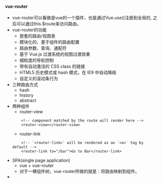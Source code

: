 #### vue-router
* vue-router可以看做是vue的一个插件，也是通过Vue.use()注册到全局的, 之后可以通过this.$route来访问路由。
* vue-router的功能
    * 嵌套的路由/视图表
    * 模块化的、基于组件的路由配置
    * 路由参数、查询、通配符
    * 基于 Vue.js 过渡系统的视图过渡效果
    * 细粒度的导航控制
    * 带有自动激活的 CSS class 的链接
    * HTML5 历史模式或 hash 模式，在 IE9 中自动降级
    * 自定义的滚动条行为
* 三种路由方式
    * hash
    * history
    * abstract
* 两种组件
    * router-view
    ```
        <!-- component matched by the route will render here -->
        <router-view></router-view>
    ```
    * router-link
    ```
        <!-- `<router-link>` will be rendered as an `<a>` tag by default -->
        <router-link to="/bar">Go to Bar</router-link>
    ```
* SPA(single page application)
    * vue + vue-router
    * 对于一棵组件树，vue-router所做的就是：将路由映射到组件。
* 